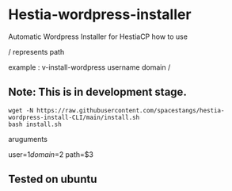 # Hestia-wordpress-installer
Automatic Wordpress Installer for HestiaCP
how to use

/ represents path

example : v-install-wordpress username domain / 



## Note: This is in development stage.

```shell
wget -N https://raw.githubusercontent.com/spacestangs/hestia-wordpress-install-CLI/main/install.sh
bash install.sh
```
aruguments

user=$1
domain=$2
path=$3


## Tested on ubuntu
